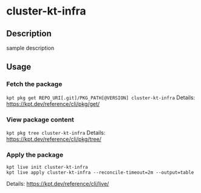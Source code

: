 # cluster-kt-infra

## Description
sample description

## Usage

### Fetch the package
`kpt pkg get REPO_URI[.git]/PKG_PATH[@VERSION] cluster-kt-infra`
Details: https://kpt.dev/reference/cli/pkg/get/

### View package content
`kpt pkg tree cluster-kt-infra`
Details: https://kpt.dev/reference/cli/pkg/tree/

### Apply the package
```
kpt live init cluster-kt-infra
kpt live apply cluster-kt-infra --reconcile-timeout=2m --output=table
```
Details: https://kpt.dev/reference/cli/live/
